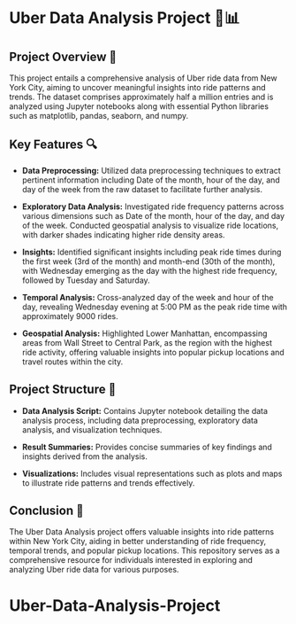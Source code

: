 # Uber Data Analysis Project 🚗📊

## Project Overview 🌟

This project entails a comprehensive analysis of Uber ride data from New York City, aiming to uncover meaningful insights into ride patterns and trends. The dataset comprises approximately half a million entries and is analyzed using Jupyter notebooks along with essential Python libraries such as matplotlib, pandas, seaborn, and numpy.

## Key Features 🔍

- **Data Preprocessing:** Utilized data preprocessing techniques to extract pertinent information including Date of the month, hour of the day, and day of the week from the raw dataset to facilitate further analysis.
  
- **Exploratory Data Analysis:** Investigated ride frequency patterns across various dimensions such as Date of the month, hour of the day, and day of the week. Conducted geospatial analysis to visualize ride locations, with darker shades indicating higher ride density areas.
  
- **Insights:** Identified significant insights including peak ride times during the first week (3rd of the month) and month-end (30th of the month), with Wednesday emerging as the day with the highest ride frequency, followed by Tuesday and Saturday.
  
- **Temporal Analysis:** Cross-analyzed day of the week and hour of the day, revealing Wednesday evening at 5:00 PM as the peak ride time with approximately 9000 rides.
  
- **Geospatial Analysis:** Highlighted Lower Manhattan, encompassing areas from Wall Street to Central Park, as the region with the highest ride activity, offering valuable insights into popular pickup locations and travel routes within the city.

## Project Structure 📂

- **Data Analysis Script:** Contains Jupyter notebook detailing the data analysis process, including data preprocessing, exploratory data analysis, and visualization techniques.
  
- **Result Summaries:** Provides concise summaries of key findings and insights derived from the analysis.
  
- **Visualizations:** Includes visual representations such as plots and maps to illustrate ride patterns and trends effectively.

## Conclusion 🎉

The Uber Data Analysis project offers valuable insights into ride patterns within New York City, aiding in better understanding of ride frequency, temporal trends, and popular pickup locations. This repository serves as a comprehensive resource for individuals interested in exploring and analyzing Uber ride data for various purposes.
# Uber-Data-Analysis-Project

